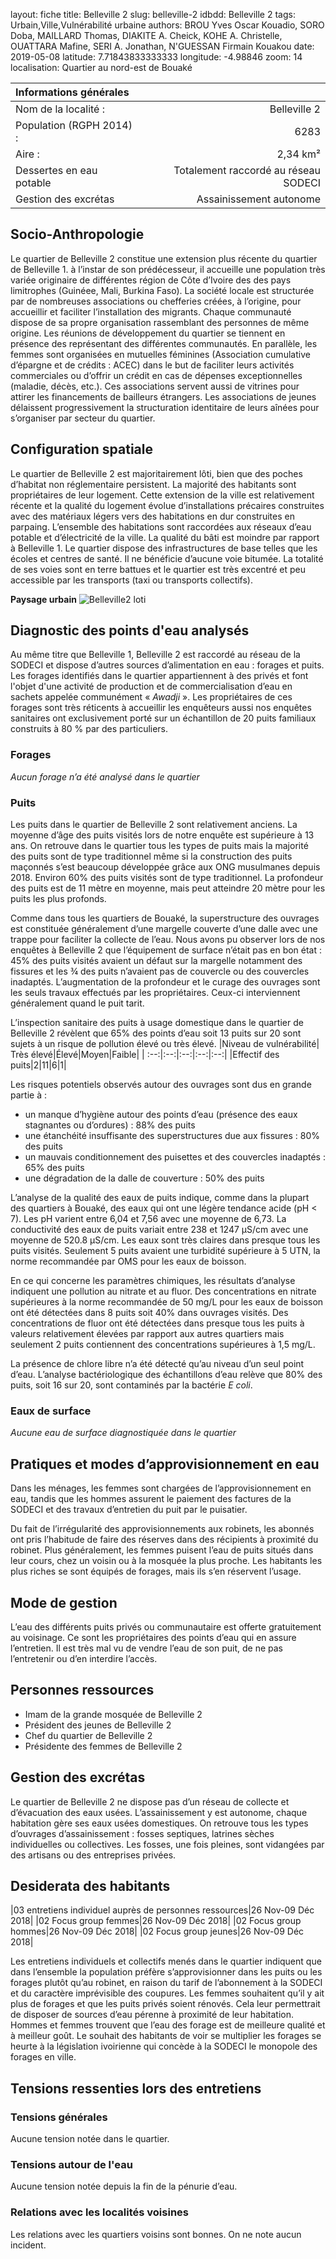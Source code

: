 ﻿layout: fiche
title: Belleville 2
slug: belleville-2
idbdd: Belleville 2
tags: Urbain,Ville,Vulnérabilité urbaine
authors: BROU Yves Oscar Kouadio, SORO Doba, MAILLARD Thomas, DIAKITE A. Cheick, KOHE A. Christelle, OUATTARA Mafine, SERI A. Jonathan, N'GUESSAN Firmain Kouakou
date: 2019-05-08
latitude: 7.71843833333333
longitude: -4.98846
zoom: 14
localisation: Quartier au nord-est de Bouaké


 |Informations générales||
 |:--|--:|
 | Nom de la localité : | Belleville 2 | 
 | Population (RGPH 2014) : | 6283 | 
 | Aire : | 2,34 km² | 
 | Dessertes en eau potable | Totalement raccordé au réseau SODECI | 
| Gestion des excrétas | Assainissement autonome | 


## Socio-Anthropologie

Le quartier de Belleville 2 constitue une extension plus récente du quartier de Belleville 1. à l’instar de son prédécesseur, il accueille une population très variée originaire de différentes région de Côte d’Ivoire des des pays limitrophes (Guinéee, Mali, Burkina Faso). 
La société locale est structurée par de nombreuses associations ou chefferies créées, à l’origine, pour accueillir et faciliter l’installation des migrants. Chaque communauté dispose de sa propre organisation rassemblant des personnes de même origine. Les réunions de développement du quartier se tiennent en présence des représentant des différentes communautés. En parallèle, les femmes sont organisées en mutuelles féminines (Association cumulative d’épargne et de crédits : ACEC) dans le but de faciliter leurs activités commerciales ou d’offrir un crédit en cas de dépenses exceptionnelles (maladie, décès, etc.). Ces associations servent aussi de vitrines pour attirer les financements de bailleurs étrangers. Les associations de jeunes délaissent progressivement la structuration identitaire de leurs aînées pour s’organiser par secteur du quartier.


## Configuration spatiale


Le quartier de Belleville 2 est majoritairement lôti, bien que des poches d’habitat non réglementaire persistent. La majorité des habitants sont propriétaires de leur logement. Cette extension de la ville est relativement récente et la qualité du logement évolue d’installations précaires construites avec des matériaux légers vers des habitations en dur construites en parpaing. L’ensemble des habitations sont raccordées aux réseaux d’eau potable et d’électricité de la ville. La qualité du bâti est moindre par rapport à Belleville 1. Le quartier dispose des infrastructures de base telles que les écoles et centres de santé. Il ne bénéficie d’aucune voie bitumée. La totalité de ses voies sont en terre battues et le quartier est très excentré et peu accessible par les transports (taxi ou transports collectifs). 


**Paysage urbain**
![Belleville2 loti](images/bv201.jpg "Belleville 2 loti")


## Diagnostic des points d'eau analysés
Au même titre que Belleville 1, Belleville 2 est raccordé au réseau de la SODECI et dispose d’autres sources d’alimentation en eau :  forages et puits. Les forages identifiés dans le quartier appartiennent à des privés et font l'objet d'une activité de production et de commercialisation d’eau en sachets appelée communément « *Awadji* ». Les propriétaires de ces forages sont très réticents à accueillir les enquêteurs aussi nos enquêtes sanitaires ont exclusivement porté sur un échantillon de 20 puits familiaux construits à 80 % par des particuliers.


### Forages
*Aucun forage n’a été analysé dans le quartier*

### Puits
Les puits dans le quartier de Belleville 2 sont relativement anciens. La moyenne  d’âge des puits visités lors de notre enquête est supérieure à 13 ans. On retrouve dans le quartier tous les types de puits mais la majorité des puits sont de type traditionnel même si la construction des puits maçonnés s’est beaucoup développée grâce aux ONG musulmanes depuis 2018. Environ 60% des puits visités sont de type traditionnel. La profondeur des puits est de 11 mètre en moyenne, mais peut atteindre 20 mètre pour les puits les plus profonds.

Comme dans tous les quartiers de Bouaké, la superstructure des ouvrages est constituée généralement d’une margelle couverte d’une dalle avec une trappe pour faciliter la collecte de l’eau. Nous avons pu observer lors de nos enquêtes à Belleville 2 que l’équipement de surface n’était pas en bon état : 45% des puits visités avaient un défaut sur la margelle notamment des fissures et les ¾ des puits n’avaient pas de couvercle ou des couvercles inadaptés. L’augmentation de la profondeur et le curage des ouvrages sont les seuls travaux effectués par les propriétaires. Ceux-ci interviennent généralement quand le puit tarit.



L’inspection sanitaire des puits à usage domestique dans le quartier de Belleville 2 révèlent que 65% des points d’eau soit 13 puits sur 20 sont sujets à un risque de pollution élevé ou très élevé. 
|Niveau de vulnérabilité| Très élevé|Élevé|Moyen|Faible|
| :--:|:--:|:--:|:--:|:--:|
|Effectif des puits|2|11|6|1|

 Les risques potentiels observés autour des ouvrages sont dus en grande partie à :
* un manque d’hygiène autour des points d’eau (présence des eaux stagnantes ou d’ordures) : 88% des puits 
* une étanchéité insuffisante des superstructures due aux fissures : 80% des puits
* un mauvais conditionnement des puisettes et des couvercles inadaptés : 65% des puits
* une dégradation de la dalle de couverture : 50% des puits



L’analyse de la qualité des eaux de puits  indique, comme dans la plupart des quartiers à Bouaké, des eaux qui ont une légère tendance acide (pH < 7). Les pH varient entre 6,04 et 7,56 avec une moyenne de 6,73. La conductivité des eaux de puits variait entre 238 et 1247 µS/cm avec une moyenne de 520.8 µS/cm. Les eaux sont très claires dans presque tous les puits visités. Seulement 5 puits avaient une turbidité supérieure à 5 UTN, la norme recommandée par OMS pour les eaux de boisson.


En ce qui concerne les paramètres chimiques, les résultats d’analyse indiquent une pollution au nitrate et au fluor. Des  concentrations en nitrate supérieures à la norme recommandée de 50 mg/L pour les eaux de boisson ont été détectées dans 8 puits soit 40% dans ouvrages visités. Des concentrations de fluor ont été détectées dans presque tous les puits à valeurs relativement élevées par rapport aux autres quartiers mais seulement 2 puits contiennent des concentrations supérieures à 1,5 mg/L.


La présence de chlore libre n’a été détecté qu’au niveau d’un seul point d’eau.
L’analyse bactériologique des échantillons d’eau relève que 80% des puits, soit 16 sur 20, sont contaminés par la bactérie *E coli*.


### Eaux de surface
*Aucune eau de surface diagnostiquée dans le quartier*


## Pratiques et modes d’approvisionnement en eau


Dans les ménages, les femmes sont chargées de l’approvisionnement en eau, tandis que les hommes assurent le paiement des factures de la SODECI et des travaux d’entretien du puit par le puisatier.


Du fait de l’irrégularité des approvisionnements aux robinets, les abonnés ont pris l’habitude de faire des réserves dans des récipients à proximité du robinet. Plus généralement, les femmes puisent l’eau de puits situés dans leur cours, chez un voisin ou à la mosquée la plus proche. Les habitants les plus riches se sont équipés de forages, mais ils s’en réservent l’usage.


## Mode de gestion

L’eau des différents puits privés ou communautaire est offerte gratuitement au voisinage. Ce sont les propriétaires des points d’eau qui en assure l’entretien. Il est très mal vu de vendre l’eau de son puit, de ne pas l’entretenir ou d’en interdire l’accès.

## Personnes ressources 
* Imam de la grande mosquée de Belleville 2
* Président des jeunes de Belleville 2
* Chef du quartier de Belleville 2
* Présidente des femmes de Belleville 2


## Gestion des excrétas
Le quartier de Belleville 2 ne dispose pas d’un réseau de collecte et d’évacuation des eaux usées. L’assainissement y est autonome, chaque habitation gère ses eaux usées domestiques. On retrouve tous les types d’ouvrages d’assainissement : fosses septiques, latrines sèches individuelles ou collectives. Les fosses, une fois pleines, sont vidangées par des artisans ou des entreprises privées.


## Desiderata des habitants

|03 entretiens individuel auprès de personnes ressources|26 Nov-09 Déc 2018| 
|02 Focus group femmes|26 Nov-09 Déc 2018|
|02 Focus group hommes|26 Nov-09 Déc 2018|
|02 Focus group jeunes|26 Nov-09 Déc 2018|


Les entretiens individuels et collectifs menés dans le quartier indiquent que dans l’ensemble la population préfère s’approvisionner dans les puits ou les forages plutôt qu’au robinet, en raison du tarif de l’abonnement à la SODECI et du caractère imprévisible des coupures. Les femmes souhaitent qu’il y ait plus de forages et que les puits privés soient rénovés. Cela leur permettrait de disposer de sources d’eau pérenne à proximité de leur habitation. Hommes et femmes trouvent que l’eau des forage est de meilleure qualité et à meilleur goût. Le souhait des habitants de voir se multiplier les forages se heurte à la législation ivoirienne qui concède à la SODECI le monopole des forages en ville.



## Tensions ressenties lors des entretiens


### Tensions générales
Aucune tension notée dans le quartier.

### Tensions autour de l'eau
Aucune tension notée depuis la fin de la pénurie d’eau.

### Relations avec les localités voisines
Les relations avec les quartiers voisins sont bonnes. On ne note aucun incident.
